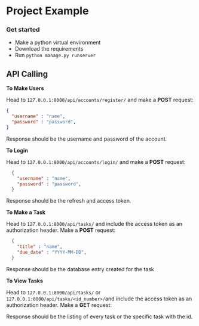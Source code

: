 # Project Example

### Get started

- Make a python virtual environment
- Download the requirements
- Run `python manage.py runserver`

## API Calling

**To Make Users**

Head to `127.0.0.1:8000/api/accounts/register/` and make a **POST** request:
  ```json
  {
    "username" : "name",
    "password" : "password",
  }
  ```
Response should be the username and password of the account.


**To Login**

Head to `127.0.0.1:8000/api/accounts/login/` and make a **POST** request:
```json
  {
    "username" : "name",
    "password" : "password",
  }
  ```
Response should be the refresh and access token.

**To Make a Task**

Head to `127.0.0.1:8000/api/tasks/` and include the access token as an authorization header. Make a **POST** request:
```json
  {
    "title" : "name",
    "due_date" : "YYYY-MM-DD",
  }
  ```
Response should be the database entry created for the task

**To View Tasks**

Head to `127.0.0.1:8000/api/tasks/` or `127.0.0.1:8000/api/tasks/<id_number>/`and include the access token as an authorization header. Make a **GET** request:

Response should be the listing of every task or the specific task with the id.
